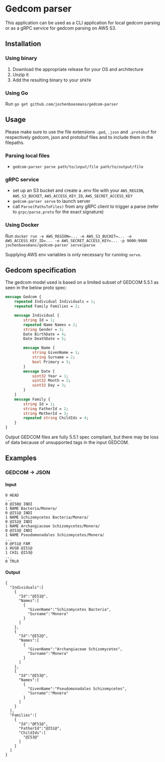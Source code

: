 # Gedcom parser
This application can be used as a CLI application for local gedcom parsing or as a gRPC service for gedcom parsing on AWS S3.

## Installation
### Using binary
1. Download the appropriate release for your OS and architecture
2. Unzip it
3. Add the resulting binary to your `$PATH`
### Using Go
Run `go get github.com/jochenboesmans/gedcom-parser`
## Usage
Please make sure to use the file extensions `.ged`, `.json` and `.protobuf` for respectively gedcom, json and protobuf files and to include them in the filepaths.
### Parsing local files
* `gedcom-parser parse path/to/input/file path/to/output/file`
### gRPC service
* set up an S3 bucket and create a .env file with your `AWS_REGION`, `AWS_S3_BUCKET`, `AWS_ACCESS_KEY_ID`, `AWS_SECRET_ACCESS_KEY`
* `gedcom-parser serve` to launch server
* call `Parse(PathsToFiles)` from any gRPC client to trigger a parse (refer to `grpc/parse.proto` for the exact signature)

### Using Docker
Run `docker run -e AWS_REGION=... -e AWS_S3_BUCKET=... -e AWS_ACCESS_KEY_ID=... -e AWS_SECRET_ACCESS_KEY=... -p 9000:9000 jochenboesmans/gedcom-parser serve|parse`

Supplying AWS env variables is only necessary for running `serve`.

   
## Gedcom specification
The gedcom model used is based on a limited subset of GEDCOM 5.5.1 as seen in the below proto spec:
```proto
message Gedcom {
    repeated Individual Individuals = 1;
    repeated Family Families = 2;

    message Individual {
        string Id = 1;
        repeated Name Names = 2;
        string Gender = 3;
        Date BirthDate = 4;
        Date DeathDate = 5;

        message Name {
            string GivenName = 1;
            string Surname = 2;
            bool Primary = 3;
        }
        message Date {
            uint32 Year = 1;
            uint32 Month = 2;
            uint32 Day = 3;
        }
    }
    message Family {
        string Id = 1;
        string FatherId = 2;
        string MotherId = 3;
        repeated string ChildIds = 4;
    }
}
```

Output GEDCOM files are fully 5.5.1 spec compliant, but there may be loss of data because of unsupported tags in the input GEDCOM.
## Examples
### GEDCOM -> JSON
#### Input
```
0 HEAD
...
0 @I50@ INDI
1 NAME Bacteria/Monera/
0 @I51@ INDI
1 NAME Schizomycetes Bacteria/Monera/
0 @I52@ INDI
1 NAME Archangiaceae Schizomycetes/Monera/
0 @I53@ INDI
1 NAME Pseudomonadales Schizomycetes/Monera/
...
0 @F51@ FAM
1 HUSB @I51@
1 CHIL @I53@
...
0 TRLR
```
#### Output
```json5
{
  "Individuals":[
    {
      "Id":"@I51@",
      "Names":[
        {
          "GivenName":"Schizomycetes Bacteria",
          "Surname":"Monera"
        }
      ]
    },
    {
      "Id":"@I52@",
      "Names":[
        {
          "GivenName":"Archangiaceae Schizomycetes",
          "Surname":"Monera"
        }
      ]
    },
    {
      "Id":"@I53@",
      "Names":[
        {
          "GivenName":"Pseudomonadales Schizomycetes",
          "Surname":"Monera"
        }
      ]
    }
  ],
  "Families":[
    {
      "Id":"@F51@",
      "FatherId":"@I51@",
      "ChildIds":[
        "@I53@"
      ]
    }
  ]
}
```
